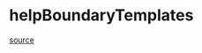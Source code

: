 # helpBoundaryTemplates

[source](github.com/OpenFOAM-jp/OpenFOAM-utilities-tutorials-jp/blob/master/v1906/miscellaneous/foamHelp/helpTypes/lnInclude/helpBoundaryTemplates.C/helpBoundaryTemplates.C)



